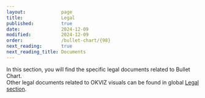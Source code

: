 ```yaml
---
layout:             page
title:              Legal
published:          true
date:               2024-12-09
modified:           2024-12-09
order:              /bullet-chart/{98}
next_reading:       true
next_reading_title: Documents
---
```


In this section, you will find the specific legal documents related to Bullet Chart.  
Other legal documents related to OKVIZ visuals can be found in global [Legal section](../legal/index.md).